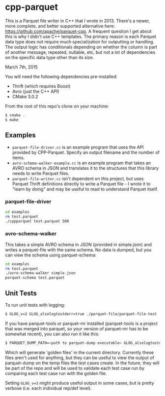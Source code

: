 # cpp-parquet
This is a Parquet file writer in C++ that I wrote in 2013.  There's a newer, more complete, and better supported alternative here: https://github.com/apache/parquet-cpp.  A frequent question I get about this is why I didn't use C++ templates.  The primary reason is each Parquet data type does not require much specialization for outputting or handling.  The output logic has conditionals depending on whether the column is part of another message, repeated, nullable, etc, but not a lot of dependencies on the specific data type other than its size.

March 7th, 2015

You will need the following dependencies pre-installed:

* Thrift (which requires Boost)
* Avro (just the C++ API)
* CMake 3.0.2

From the root of this repo's clone on your machine:

```sh
$ cmake .
$ make
```

## Examples

  * ``parquet-file-driver.cc`` is an example program that uses the API provided by CPP-Parquet.  Specify an output filename and the number of items.
  * ``avro-schema-walker-example.cc`` is an example program that takes an AVRO schema in JSON and translates it to the structures that this library needs to write Parquet files.
  * ``parquet-file-writer.cc`` isn't dependent on this project, but uses Parquet Thrift definitions directly to write a Parquet file - I wrote it to "learn by doing" and may be useful to read to understand Parquet itself.


### parquet-file-driver

```sh
cd examples
rm test.parquet
./cppparquet test.parquet 500
```

### avro-schema-walker

This takes a simple AVRO schema in JSON (provided in simple.json) and writes a parquet-file with the same schema.  No data is dumped, but you can view the schema using parquet-schema:

```sh
cd examples
rm test.parquet
./avro-schema-walker simple.json
parquet-schema test.parquet
```

## Unit Tests

To run unit tests with logging:

```sh
$ GLOG_v=2 GLOG_alsologtostderr=true ./parquet-file/parquet-file-test
```

If you have parquet-tools or parquet-mr installed (parquet-tools is a project that was merged into parquet, so your version of parquet-mr has to be somewhat recent), you can also run it like this:

```sh
$ PARQUET_DUMP_PATH=<path to parquet-dump executable> GLOG_alsologtostderr=true ./parquet-file-test
```

Which will generate 'golden files' in the current directory. Currently
these files aren't used for anything, but they can be useful to view
the output of parquet-dump on the temp files the test cases create.
In the future, they will be part of the repo and will be used to
validate each test case run by comparing each test case run with the
golden file.

Setting ``GLOG_v=3`` might produce useful output in some cases, but is
pretty verbose (i.e. each individual rep/def level).
